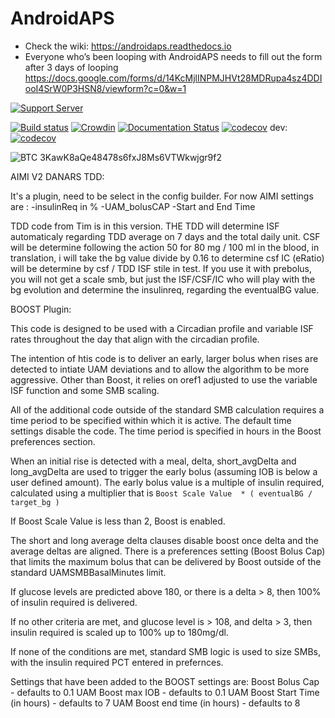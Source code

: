 # AndroidAPS

* Check the wiki: https://androidaps.readthedocs.io
*  Everyone who’s been looping with AndroidAPS needs to fill out the form after 3 days of looping  https://docs.google.com/forms/d/14KcMjlINPMJHVt28MDRupa4sz4DDIooI4SrW0P3HSN8/viewform?c=0&w=1

[![Support Server](https://img.shields.io/discord/629952586895851530.svg?label=Discord&logo=Discord&colorB=7289da&style=for-the-badge)](https://discord.gg/4fQUWHZ4Mw)

[![Build status](https://travis-ci.org/nightscout/AndroidAPS.svg?branch=master)](https://travis-ci.org/nightscout/AndroidAPS)
[![Crowdin](https://d322cqt584bo4o.cloudfront.net/androidaps/localized.svg)](https://translations.androidaps.org/project/androidaps)
[![Documentation Status](https://readthedocs.org/projects/androidaps/badge/?version=latest)](https://androidaps.readthedocs.io/en/latest/?badge=latest)
[![codecov](https://codecov.io/gh/MilosKozak/AndroidAPS/branch/master/graph/badge.svg)](https://codecov.io/gh/MilosKozak/AndroidAPS)
dev: [![codecov](https://codecov.io/gh/MilosKozak/AndroidAPS/branch/dev/graph/badge.svg)](https://codecov.io/gh/MilosKozak/AndroidAPS)


![BTC](https://bitit.io/assets/coins/icon-btc-1e5a37bc0eb730ac83130d7aa859052bd4b53ac3f86f99966627801f7b0410be.svg) 3KawK8aQe48478s6fxJ8Ms6VTWkwjgr9f2


AIMI V2 DANARS TDD:

It's a plugin, need to be select in the config builder.
For now AIMI settings are :
-insulinReq in %
-UAM_bolusCAP
-Start and End Time

TDD code from Tim is in this version.
THE TDD will determine ISF automaticaly regarding TDD average on 7 days and the total daily unit.
CSF will be determine following the action 50 for 80 mg / 100 ml in the blood, in translation,
i will take the bg value divide by 0.16 to determine csf
IC (eRatio) will be determine by csf / TDD ISF
stile in test.
If you use it with prebolus, you will not get a scale smb, but just the ISF/CSF/IC who will play
with the bg evolution and determine the insulinreq, regarding the eventualBG value.

BOOST Plugin:

This code is designed to be used with a Circadian profile and variable ISF rates throughout the day that align with the circadian profile.

The intention of htis code is to deliver an early, larger bolus when rises are detected to intiate UAM deviations and to allow the algorithm to be more aggressive. Other than Boost, it relies on oref1 adjusted to use the variable ISF function and some SMB scaling.

All of the additional code outside of the standard SMB calculation requires a time period to be specified within which it is active. The default time settings disable the code. The time period is specified in hours in the Boost preferences section.

When an initial rise is detected with a meal, delta, short_avgDelta and long_avgDelta are used to trigger the early bolus (assuming IOB is below a user defined amount). The early bolus value is a multiple of insulin required, calculated using a multiplier that is 
`` Boost Scale Value  * ( eventualBG / target_bg ) ``

If Boost Scale Value is less than 2, Boost is enabled.

The short and long average delta clauses disable boost once delta and the average deltas are aligned. There is a preferences setting (Boost Bolus Cap) that limits the maximum bolus that can be delivered by Boost outside of the standard UAMSMBBasalMinutes limit.

If glucose levels are predicted above 180, or there is a delta > 8, then 100% of insulin required is delivered.

If no other criteria are met, and glucose level is > 108, and delta > 3, then insulin required is scaled up to 100% up to 180mg/dl.

If none of the conditions are met, standard SMB logic is used to size SMBs, with the insulin required PCT entered in prefernces.

Settings that have been added to the BOOST settings are:
Boost Bolus Cap - defaults to 0.1
UAM Boost max IOB - defaults to 0.1
UAM Boost Start Time (in hours) - defaults to 7
UAM Boost end time (in hours) - defaults to 8

